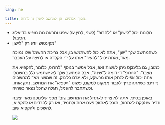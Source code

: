 ```yaml
---
lang: he

title: חסוך אנרגיה: תן למחשב לישון או לחרופ.
---
```

<!--
הסתבכתי בתרגום - כיצד לתרגם hybernate?  חריפה (כמו במילון) או הקפאה?
השתמשתי במינוחים לסרוגין פה, אשמח להערה במייל - אין לי בעיה לקבל אותה בכללי.  גיא. -אני מציע להחליף את החרוף לחרופ. גם נשמע משעשע משהו-ומושך את הקהל-למה הוא מתכוון?.., גם דומה לתרגום המקורי וגם יש השוואה בין חרופ להקפאה-מה שמסביר הכל. אורן -->
<ul>
  <li>    חלונות יכול "לישון" או "לחרופ" (לשני, לחץ על שיפט ותראה מה מופיע בדיאלוג הכיבוי).  </li>
  <li>   מקינטוש יודע רק "לישון"  </li>
</ul>
<ul>

כשהמחשב שלך "ישן", אתה לא יכול להשתמש בו, אבל צריכת החשמל שלו נמוכה מאד, 
ואתה יכול "להעיר" אותו על ידי הקלדה או לחיצה על העכבר.


 כמובן, גם בלינוקס ניתן לעשות זאת, אבל אפשר בנוסף "לחרופ, כלומר, להקפיא את מצבו". "החרופ" די דומה ל"שינה", אבל המחשב שלך לא ישתמש כלל בחשמל: אתה 
 יכול אפילו לנתק אותו מהשקע, ולא יגרם כל נזק. זה שמושי מאד למחשבים ניידים: כשאתה צריך לעבור ממקום למקום, פשוט "תקפיא" את המחשב, נתק אותו, וכשתחבר לחשמל, 
תגלה שהכל נשאר כשהיה.


באופן בסיסי, אתה לא צריך לאתחל את המחשב שוב! מפני שלינוקס מאד יציבה ונדיר שנזקקת לאתחול, תוכל לאתחל פעם אחת ולתמיד, ואז רק להרדים או להקפיא, להשכים ולהקפיא שוב.


<img src="Images/suspend_hibernate_thumb.png" />





